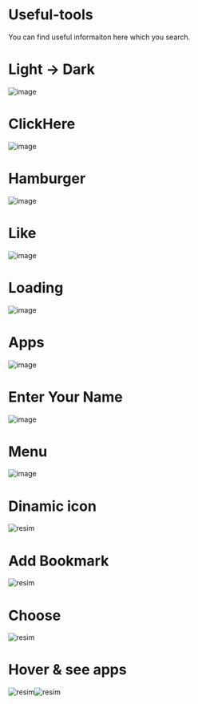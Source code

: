 # Useful-tools
You can find useful informaiton here which you search.

# Light -> Dark

![image](https://github.com/Umudvarr/Useful-tools/assets/126266744/1a63f47a-d7ec-4291-8e2f-1b5285e798fb)

# ClickHere

![image](https://github.com/Umudvarr/Useful-tools/assets/126266744/f48ed023-7d1d-49e1-b7e6-e3a1200c5821)

# Hamburger

![image](https://github.com/Umudvarr/Useful-tools/assets/126266744/4388429a-78dc-4bcd-9bd8-4bdebc482989)

# Like

![image](https://github.com/Umudvarr/Useful-tools/assets/126266744/23ca236e-be98-4ac4-8ed6-5bce08556952)

# Loading

![image](https://github.com/Umudvarr/Useful-tools/assets/126266744/41ecb228-3e89-48fa-88b5-6e1a2fba37a9)

# Apps

![image](https://github.com/Umudvarr/Useful-tools/assets/126266744/b86602f5-66cf-4955-beeb-152e05133d51)

# Enter Your Name

![image](https://github.com/Umudvarr/Useful-tools/assets/126266744/4df36af4-c239-430e-9352-0a6ee9c3721d)

# Menu

![image](https://github.com/Umudvarr/Useful-tools/assets/126266744/57273018-0fe5-4f38-9504-3301e5df4143)

# Dinamic icon

![resim](https://github.com/Umudvarr/Useful-tools/assets/126266744/a7990c7b-d18b-4fab-a211-e053b085f801)

# Add Bookmark

![resim](https://github.com/Umudvarr/Useful-tools/assets/126266744/ee5be812-1c29-43f2-b6f6-91f979fa98c0)

# Choose

![resim](https://github.com/Umudvarr/Useful-tools/assets/126266744/3cd34e8d-4290-4fb2-848b-a7b5e41960c7)

# Hover & see apps

![resim](https://github.com/Umudvarr/Useful-tools/assets/126266744/ec93f582-5ca4-4b68-8ff3-0fa2faa6d291)![resim](https://github.com/Umudvarr/Useful-tools/assets/126266744/45daf424-4abb-4f79-9e76-67e85b097364)

